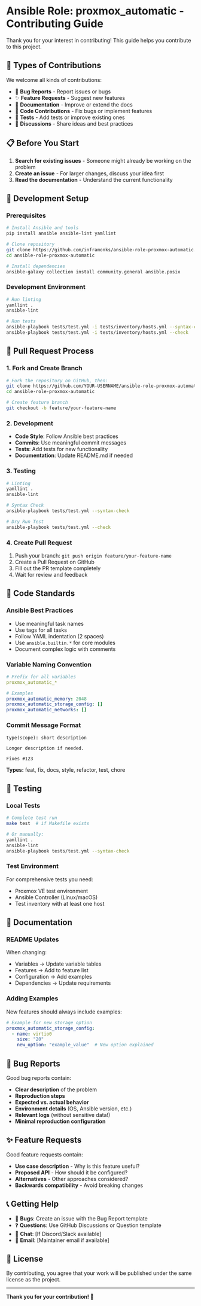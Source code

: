 # Ansible Role: proxmox_automatic - Contributing Guide

Thank you for your interest in contributing! This guide helps you contribute to this project.

## 🚀 Types of Contributions

We welcome all kinds of contributions:

- 🐛 **Bug Reports** - Report issues or bugs
- ✨ **Feature Requests** - Suggest new features
- 📖 **Documentation** - Improve or extend the docs
- 🔧 **Code Contributions** - Fix bugs or implement features
- 🧪 **Tests** - Add tests or improve existing ones
- 💬 **Discussions** - Share ideas and best practices

## 📋 Before You Start

1. **Search for existing issues** - Someone might already be working on the problem
2. **Create an issue** - For larger changes, discuss your idea first
3. **Read the documentation** - Understand the current functionality

## 🔧 Development Setup

### Prerequisites

```bash
# Install Ansible and tools
pip install ansible ansible-lint yamllint

# Clone repository
git clone https://github.com/inframonks/ansible-role-proxmox-automatic.git
cd ansible-role-proxmox-automatic

# Install dependencies
ansible-galaxy collection install community.general ansible.posix
```

### Development Environment

```bash
# Run linting
yamllint .
ansible-lint

# Run tests
ansible-playbook tests/test.yml -i tests/inventory/hosts.yml --syntax-check
ansible-playbook tests/test.yml -i tests/inventory/hosts.yml --check
```

## 📝 Pull Request Process

### 1. Fork and Create Branch

```bash
# Fork the repository on GitHub, then:
git clone https://github.com/YOUR-USERNAME/ansible-role-proxmox-automatic.git
cd ansible-role-proxmox-automatic

# Create feature branch
git checkout -b feature/your-feature-name
```

### 2. Development

- **Code Style**: Follow Ansible best practices
- **Commits**: Use meaningful commit messages
- **Tests**: Add tests for new functionality
- **Documentation**: Update README.md if needed

### 3. Testing

```bash
# Linting
yamllint .
ansible-lint

# Syntax Check
ansible-playbook tests/test.yml --syntax-check

# Dry Run Test
ansible-playbook tests/test.yml --check
```

### 4. Create Pull Request

1. Push your branch: `git push origin feature/your-feature-name`
2. Create a Pull Request on GitHub
3. Fill out the PR template completely
4. Wait for review and feedback

## 🎯 Code Standards

### Ansible Best Practices

- Use meaningful task names
- Use tags for all tasks
- Follow YAML indentation (2 spaces)
- Use `ansible.builtin.*` for core modules
- Document complex logic with comments

### Variable Naming Convention

```yaml
# Prefix for all variables
proxmox_automatic_*

# Examples
proxmox_automatic_memory: 2048
proxmox_automatic_storage_config: []
proxmox_automatic_networks: []
```

### Commit Message Format

```
type(scope): short description

Longer description if needed.

Fixes #123
```

**Types:** feat, fix, docs, style, refactor, test, chore

## 🧪 Testing

### Local Tests

```bash
# Complete test run
make test  # if Makefile exists

# Or manually:
yamllint .
ansible-lint
ansible-playbook tests/test.yml --syntax-check
```

### Test Environment

For comprehensive tests you need:
- Proxmox VE test environment
- Ansible Controller (Linux/macOS)
- Test inventory with at least one host

## 📖 Documentation

### README Updates

When changing:
- Variables → Update variable tables
- Features → Add to feature list
- Configuration → Add examples
- Dependencies → Update requirements

### Adding Examples

New features should always include examples:

```yaml
# Example for new storage option
proxmox_automatic_storage_config:
  - name: virtio0
    size: "20"
    new_option: "example_value"  # New option explained
```

## 🐛 Bug Reports

Good bug reports contain:
- **Clear description** of the problem
- **Reproduction steps**
- **Expected vs. actual behavior**
- **Environment details** (OS, Ansible version, etc.)
- **Relevant logs** (without sensitive data!)
- **Minimal reproduction configuration**

## ✨ Feature Requests

Good feature requests contain:
- **Use case description** - Why is this feature useful?
- **Proposed API** - How should it be configured?
- **Alternatives** - Other approaches considered?
- **Backwards compatibility** - Avoid breaking changes

## 📞 Getting Help

- 🐛 **Bugs**: Create an issue with the Bug Report template
- ❓ **Questions**: Use GitHub Discussions or Question template
- 💬 **Chat**: [If Discord/Slack available]
- 📧 **Email**: [Maintainer email if available]

## 📄 License

By contributing, you agree that your work will be published under the same license as the project.

---

**Thank you for your contribution! 🎉**
